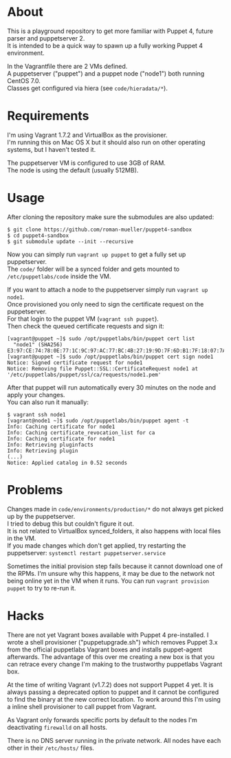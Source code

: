 # About  
This is a playground repository to get more familiar with Puppet 4, future parser and puppetserver 2.  
It is intended to be a quick way to spawn up a fully working Puppet 4 environment.  

In the Vagrantfile there are 2 VMs defined.  
A puppetserver ("puppet") and a puppet node ("node1") both running CentOS 7.0.  
Classes get configured via hiera (see `code/hieradata/*`).  

# Requirements
I'm using Vagrant 1.7.2 and VirtualBox as the provisioner.  
I'm running this on Mac OS X but it should also run on other operating systems, but I haven't tested it.  

The puppetserver VM is configured to use 3GB of RAM.  
The node is using the default (usually 512MB).  

# Usage
After cloning the repository make sure the submodules are also updated:  
```
$ git clone https://github.com/roman-mueller/puppet4-sandbox
$ cd puppet4-sandbox
$ git submodule update --init --recursive
```

Now you can simply run `vagrant up puppet` to get a fully set up puppetserver.  
The `code/` folder will be a synced folder and gets mounted to `/etc/puppetlabs/code` inside the VM.  

If you want to attach a node to the puppetserver simply run `vagrant up node1`.  
Once provisioned you only need to sign the certificate request on the puppetserver.  
For that login to the puppet VM (`vagrant ssh puppet`).  
Then check the queued certificate requests and sign it:  
```
[vagrant@puppet ~]$ sudo /opt/puppetlabs/bin/puppet cert list
  "node1" (SHA256) E3:97:CE:74:78:0E:77:1C:9C:97:AC:77:BC:4B:27:19:9D:7F:6D:B1:7F:18:07:7A:DA:B8:77:D7:2F:15:4D:42
[vagrant@puppet ~]$ sudo /opt/puppetlabs/bin/puppet cert sign node1
Notice: Signed certificate request for node1
Notice: Removing file Puppet::SSL::CertificateRequest node1 at '/etc/puppetlabs/puppet/ssl/ca/requests/node1.pem'
```
After that puppet will run automatically every 30 minutes on the node and apply your changes.  
You can also run it manually:  
```
$ vagrant ssh node1
[vagrant@node1 ~]$ sudo /opt/puppetlabs/bin/puppet agent -t
Info: Caching certificate for node1
Info: Caching certificate_revocation_list for ca
Info: Caching certificate for node1
Info: Retrieving pluginfacts
Info: Retrieving plugin
(...)
Notice: Applied catalog in 0.52 seconds
```

# Problems
Changes made in `code/environments/production/*` do not always get picked up by the puppetserver.  
I tried to debug this but couldn't figure it out.  
It is not related to VirtualBox synced_folders, it also happens with local files in the VM.  
If you made changes which don't get applied, try restarting the puppetserver: `systemctl restart puppetserver.service`

Sometimes the initial provision step fails because it cannot download one of the RPMs.
I'm unsure why this happens, it may be due to the network not being online yet in the VM when it runs.
You can run `vagrant provision puppet` to try to re-run it.

# Hacks
There are not yet Vagrant boxes available with Puppet 4 pre-installed.
I wrote a shell provisioner ("puppetupgrade.sh") which removes Puppet 3.x from the official puppetlabs Vagrant boxes and installs puppet-agent afterwards.
The advantage of this over me creating a new box is that you can retrace every change I'm making to the trustworthy puppetlabs Vagrant box.

At the time of writing Vagrant (v1.7.2) does not support Puppet 4 yet.
It is always passing a deprecated option to puppet and it cannot be configured to find the binary at the new correct location.
To work around this I'm using a inline shell provisioner to call puppet from Vagrant.

As Vagrant only forwards specific ports by default to the nodes I'm deactivating `firewalld` on all hosts.

There is no DNS server running in the private network.
All nodes have each other in their `/etc/hosts/` files.
